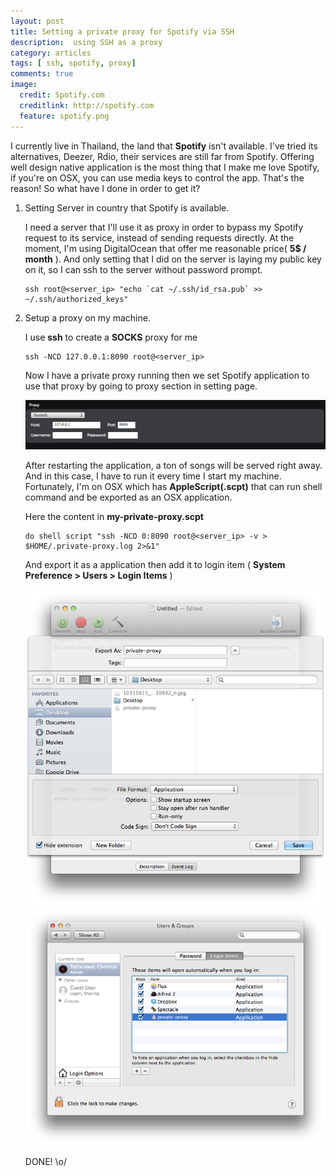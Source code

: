 ```yaml
---
layout: post
title: Setting a private proxy for Spotify via SSH
description:  using SSH as a proxy
category: articles
tags: [ ssh, spotify, proxy]
comments: true
image:
  credit: Spotify.com
  creditlink: http://spotify.com
  feature: spotify.png
---
```


 I currently live in Thailand, the land that **Spotify** isn't available.  I've tried its alternatives, Deezer, Rdio, their services are still far from Spotify. Offering well design native application is the most thing that I make me love Spotify, if you're on OSX, you can use media keys to control the app. That's the reason! So what have I done in order to get it?

1. Setting Server in country that Spotify is available.

	I need a server that I'll use it as proxy in order to bypass my Spotify request to its service, instead of sending requests directly. At the moment, I'm using DigitalOcean that offer me 	reasonable price( **5$ / month** ). And only setting that I did on the server is laying my public key on it, so I can ssh to the server without password prompt.

	```
	ssh root@<server_ip> "echo `cat ~/.ssh/id_rsa.pub` >> ~/.ssh/authorized_keys"
	```

2. Setup a proxy on my machine.

    I use **ssh** to create a **SOCKS** proxy for me

    ```
    ssh -NCD 127.0.0.1:8090 root@<server_ip>
    ```

    Now I have a private proxy running then we set Spotify application to use that proxy by going to proxy section in setting page.

    ![image](/article-asset/2014-06/spotify-proxy.png)

    After restarting the application, a ton of songs will be served right away. And in this case, I have to run it every time I start my machine. Fortunately, I'm on OSX which has **AppleScript(.scpt)** that can run shell command and
    be exported as an OSX application.


    Here the content in **my-private-proxy.scpt**
    ```
    do shell script "ssh -NCD 0:8090 root@<server_ip> -v > $HOME/.private-proxy.log 2>&1"
    ```


    And export it as a application then add it to login item ( **System Preference > Users > Login Items** )

    ![image](/article-asset/2014-06/export-as-app.png)
    ![image](/article-asset/2014-06/add-login-item.png)

    DONE! \o/
